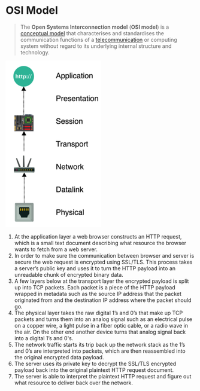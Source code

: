 # OSI Model

> The **Open Systems Interconnection model** (**OSI model**) is a [conceptual model](https://en.wikipedia.org/wiki/Conceptual_model) that characterises and standardises the communication functions of a [telecommunication](https://en.wikipedia.org/wiki/Telecommunication) or computing system without regard to its underlying internal structure and technology.



![osi_model](img/osi_model.png)

1. At the application layer a web browser constructs an HTTP request, which  is a small text document describing what resource the browser wants to  fetch from a web server.
2. In order to make sure the communication between browser and server is  secure the web request is encrypted using SSL/TLS. This process takes a  server’s public key and uses it to turn the HTTP payload into an  unreadable chunk of encrypted binary data.
3. A few layers below at the transport layer the encrypted payload is split  up into TCP packets. Each packet is a piece of the HTTP payload wrapped  in metadata such as the source IP address that the packet originated  from and the destination IP address where the packet should go.
4. The physical layer takes the raw digital 1’s and 0’s that make up TCP  packets and turns them into an analog signal such as an electrical pulse on a copper wire, a light pulse in a fiber optic cable, or a radio wave in the air. On the other end another device turns that analog signal  back into a digital 1’s and 0's.
5. The network traffic starts its trip back up the network stack as the 1’s  and 0’s are interpreted into packets, which are then reassembled into  the original encrypted data payload.
6. The server uses its private key to decrypt the SSL/TLS encrypted payload back into the original plaintext HTTP request document.
7. The server is able to interpret the plaintext HTTP request and figure out what resource to deliver back over the network.